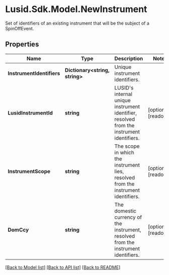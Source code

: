 # Lusid.Sdk.Model.NewInstrument
Set of identifiers of an existing instrument that will be the subject of a SpinOffEvent.

## Properties

Name | Type | Description | Notes
------------ | ------------- | ------------- | -------------
**InstrumentIdentifiers** | **Dictionary&lt;string, string&gt;** | Unique instrument identifiers. | 
**LusidInstrumentId** | **string** | LUSID&#39;s internal unique instrument identifier, resolved from the instrument identifiers. | [optional] [readonly] 
**InstrumentScope** | **string** | The scope in which the instrument lies, resolved from the instrument identifiers. | [optional] [readonly] 
**DomCcy** | **string** | The domestic currency of the instrument, resolved from the instrument identifiers. | [optional] [readonly] 

[[Back to Model list]](../README.md#documentation-for-models) [[Back to API list]](../README.md#documentation-for-api-endpoints) [[Back to README]](../README.md)

